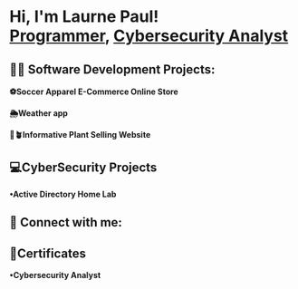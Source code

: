 <h1>Hi, I'm Laurne Paul! <br/><a href="https://github.com/LaurneSP">Programmer</a>, <a href="https://www.linkedin.com/in/LaurneSP/">Cybersecurity Analyst</a>
  
<h2>👨‍💻 Software Development Projects:</h2>
  
  <b>⚽️Soccer Apparel E-Commerce Online Store</b>
  
  <b>🌦Weather app</b>
  
  <b>🪷🪴Informative Plant Selling Website</b>


  <h2>💻CyberSecurity Projects </h2>
  <b>•Active Directory Home Lab </b>
    

  
    
<h2> 🤳 Connect with me:</h2>


<h2> 📝Certificates</h2>
<b> •Cybersecurity Analyst </b>

